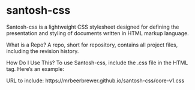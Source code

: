 # santosh-css
Santosh-css is a lightweight CSS stylesheet designed for defining the presentation and styling of documents written in HTML markup language.

What is a Repo?
A repo, short for repository, contains all project files, including the revision history.

How Do I Use This?
To use Santosh-css, include the .css file in the HTML <link> tag. Here’s an example:

<head>
  <link rel="stylesheet" href="https://mrbeerbrewer.github.io/santosh-css/core-v1.css">
</head>
URL to include: https://mrbeerbrewer.github.io/santosh-css/core-v1.css
